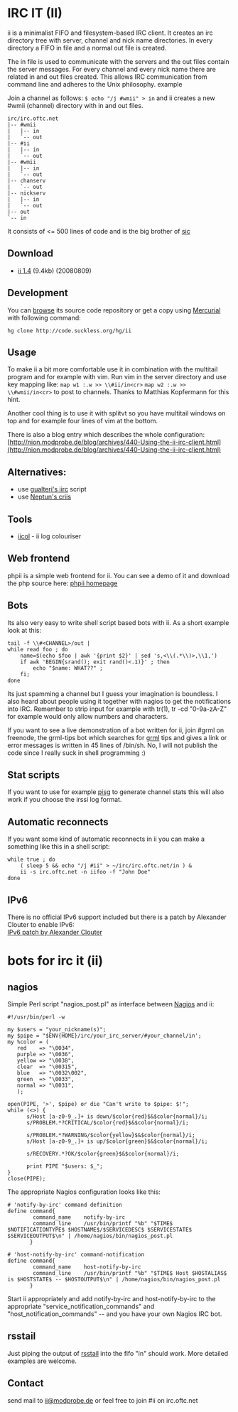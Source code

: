 IRC IT (II)
===========
ii is a minimalist FIFO and filesystem-based IRC client. It creates an irc directory tree with server, channel and nick name directories. In every directory a FIFO in file and a normal out file is created.

The in file is used to communicate with the servers and the out files contain the server messages. For every channel and every nick name there are related in and out files created. This allows IRC communication from command line and adheres to the Unix philosophy.
example

Join a channel as follows: `$ echo "/j #wmii" > in`
and ii creates a new #wmii (channel) directory with in and out files.

    irc/irc.oftc.net
    |-- #wmii
    |   |-- in
    |   `-- out
    |-- #ii
    |   |-- in
    |   `-- out
    |-- #wmii
    |   |-- in
    |   `-- out
    |-- chanserv
    |   `-- out
    |-- nickserv
    |   |-- in
    |   `-- out
    |-- out
    `-- in

It consists of <= 500 lines of code and is the big brother of [sic](/programs/sic.html)

Download
--------
* [ii 1.4](http://code.suckless.org/dl/tools/ii-1.4.tar.gz) (9.4kb) (20080809)

Development
-----------
You can [browse](http://code.suckless.org/hg/ii) its source code repository or get a copy using [Mercurial](http://www.selenic.com/mercurial/) with following command:

`hg clone http://code.suckless.org/hg/ii`

Usage
------
To make ii a bit more comfortable use it in combination with the multitail program and for example with vim. Run vim in the server directory and use key mapping like:
`map w1 :.w >> \\#ii/in<cr>`
`map w2 :.w >> \\#wmii/in<cr>`
to post to channels. Thanks to Matthias Kopfermann for this hint.

Another cool thing is to use it with splitvt so you have multitail windows on top and for example four lines of vim at the bottom.

There is also a blog entry which describes the whole configuration: 
[http://nion.modprobe.de/blog/archives/440-Using-the-ii-irc-client.html](http://nion.modprobe.de/blog/archives/440-Using-the-ii-irc-client.html)

Alternatives:
-------------
* use [gualteri's iirc](http://rootshell.be/~gualteri/rc/iirc) script
* use [Neptun's criis](http://www.flo.haos.ro/index.php/Ii/Criis)

Tools
-----
* [iicol](http://www.flo.haos.ro/index.php/Ii/Iicol) - ii log colouriser

Web frontend
------------
phpii is a simple web frontend for ii. You can see a demo of it and download the php source here: [phpii homepage](http://yogan.meinungsverstaerker.de/phpii)

Bots
----

Its also very easy to write shell script based bots with ii. As a short example look at this:

    tail -f \\#<CHANNEL>/out |  
    while read foo ; do  
        name=$(echo $foo | awk '{print $2}' | sed 's,<\\(.*\\)>,\\1,')  
        if awk 'BEGIN{srand(); exit rand()<.1)}' ; then  
            echo "$name: WHAT??" ;  
        fi;  
    done

Its just spamming a channel but I guess your imagination is boundless.
I also heard about people using it together with nagios to get the notifications into IRC.
Remember to strip input for example with tr(1), tr -cd "0-9a-zA-Z" for example would only allow numbers and characters.

If you want to see a live demonstration of a bot written for ii, join #grml on freenode, the grml-tips bot which searches
for [grml](http://www.grml.org) tips and gives a link or error messages is written in 45 lines of /bin/sh. No, I will not publish
the code since I really suck in shell programming :)

Stat scripts
------------

If you want to use for example [pisg](http://pisg.sf.net/) to generate channel stats this will also work if you choose the irssi log format.

Automatic reconnects
--------------------

If you want some kind of automatic reconnects in ii you can make a something like this in a shell script:

    while true ; do  
        ( sleep 5 && echo "/j #ii" > ~/irc/irc.oftc.net/in ) &  
        ii -s irc.oftc.net -n iifoo -f "John Doe"  
    done

IPv6
----

There is no official IPv6 support included but there is a patch by Alexander Clouter to enable IPv6:  
[IPv6 patch by Alexander Clouter](http://suckless.org/~nion/ii-ipv6.patch)


bots for irc it (ii)
====================

nagios
------

Simple Perl script "nagios_post.pl" as interface between [Nagios](http://www.nagios.org/) and ii:

    #!/usr/bin/perl -w

    my $users = "your_nickname(s)";
    my $pipe = "$ENV{HOME}/irc/your_irc_server/#your_channel/in';
    my %color = (
       red    => "\0034",
       purple => "\0036",
       yellow => "\0038",
       clear  => "\00315",
       blue   => "\0032\002",
       green  => "\0033",
       normal => "\0031",
       );

    open(PIPE, '>', $pipe) or die "Can't write to $pipe: $!";
    while (<>) {
          s/Host [a-z0-9_.]+ is down/$color{red}$&$color{normal}/i;
          s/PROBLEM.*?CRITICAL/$color{red}$&$color{normal}/i;

          s/PROBLEM.*?WARNING/$color{yellow}$&$color{normal}/i;
          s/Host [a-z0-9_.]+ is up/$color{green}$&$color{normal}/i;

          s/RECOVERY.*?OK/$color{green}$&$color{normal}/i;

          print PIPE "$users: $_";
    }
    close(PIPE);

The appropriate Nagios configuration looks like this:

    # 'notify-by-irc' command definition
    define command{
            command_name    notify-by-irc
            command_line    /usr/bin/printf "%b" "$TIME$ $NOTIFICATIONTYPE$ $HOSTNAME$/$SERVICEDESC$ $SERVICESTATE$ $SERVICEOUTPUT$\n" | /home/nagios/bin/nagios_post.pl 
           }

    # 'host-notify-by-irc' command-notification
    define command{
            command_name    host-notify-by-irc
            command_line    /usr/bin/printf "%b" "$TIME$ Host $HOSTALIAS$ is $HOSTSTATE$ -- $HOSTOUTPUT$\n" | /home/nagios/bin/nagios_post.pl
           }

Start ii appropriately and add notify-by-irc and host-notify-by-irc to the appropriate "service&#x5f;notification&#x5f;commands" and "host&#x5f;notification&#x5f;commands" -- and you have your own Nagios IRC bot.

rsstail
-------

Just piping the output of [rsstail](http://www.vanheusden.com/rsstail/) into the fifo "in" should work. More detailed examples are welcome.


Contact
-------
send mail to [ii@modprobe.de]( mailto:ii@modprobe.de) or feel free to join #ii on irc.oftc.net

